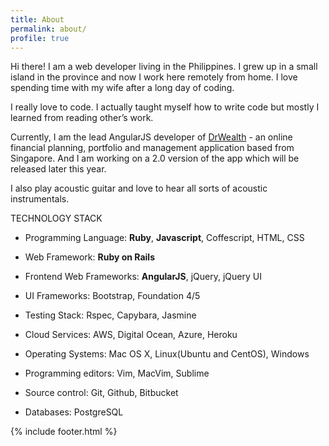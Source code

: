 ```yaml
---
title: About
permalink: about/
profile: true
---
```


Hi there! I am a web developer living in the Philippines. I grew up in a small island in the province and now I work here remotely from home. I love spending time with my wife after a long day of coding.

I really love to code. I actually taught myself how to write code but mostly I learned from reading other’s work.


Currently, I am the lead AngularJS developer of [DrWealth][drwealth] - an online financial planning, portfolio and management application based from Singapore. And I am working on a 2.0 version of the app which will be released later this year.

I also play acoustic guitar and love to hear all sorts of acoustic instrumentals.

TECHNOLOGY STACK

- Programming Language: **Ruby**, **Javascript**, Coffescript, HTML, CSS

- Web Framework: **Ruby on Rails**
- Frontend Web Frameworks: **AngularJS**, jQuery, jQuery UI
- UI Frameworks: Bootstrap, Foundation 4/5
- Testing Stack: Rspec, Capybara, Jasmine
- Cloud Services: AWS, Digital Ocean, Azure, Heroku
- Operating Systems: Mac OS X, Linux(Ubuntu and CentOS), Windows
- Programming editors: Vim, MacVim, Sublime
- Source control: Git, Github, Bitbucket
- Databases: PostgreSQL

{% include footer.html %}

[drwealth]: https://www.drwealth.com/

